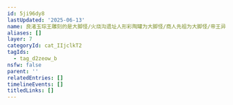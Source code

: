```yaml
---
id: 5ji96dy8
lastUpdated: '2025-06-13'
name: 良渚玉琮王雕刻的是大脚怪/火烧沟遗址人形彩陶罐为大脚怪/商人先祖为大脚怪/帝王异象为大脚怪特征
aliases: []
layer: 7
categoryId: cat_IIjclkT2
tagIds:
  - tag_d2zeow_b
nsfw: false
parent: ''
relatedEntries: []
timelineEvents: []
titledLinks: []
---
```


